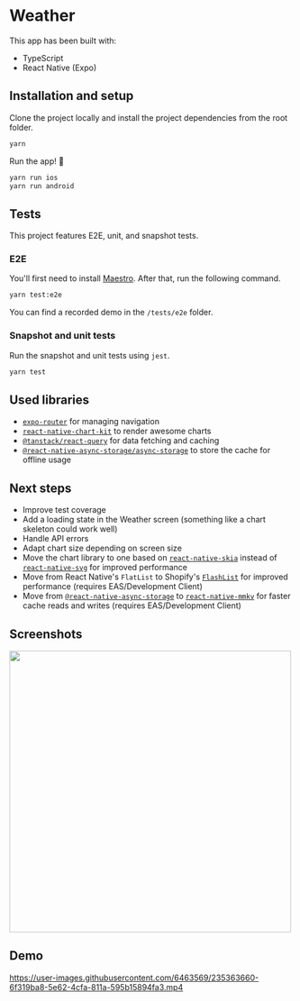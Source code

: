 # Weather

This app has been built with:

- TypeScript
- React Native (Expo)

## Installation and setup

Clone the project locally and install the project dependencies from the root folder.

```sh
yarn
```

Run the app! 🎉

```sh
yarn run ios
yarn run android
```

## Tests

This project features E2E, unit, and snapshot tests.

### E2E

You'll first need to install [Maestro](https://www.mobile.dev/). After that, run the following command.

```sh
yarn test:e2e
```

You can find a recorded demo in the `/tests/e2e` folder.

### Snapshot and unit tests

Run the snapshot and unit tests using `jest`.

```sh
yarn test
```

## Used libraries

- [`expo-router`](https://github.com/expo/router) for managing navigation
- [`react-native-chart-kit`](https://github.com/indiespirit/react-native-chart-kit) to render awesome charts
- [`@tanstack/react-query`](https://github.com/TanStack/query) for data fetching and caching
- [`@react-native-async-storage/async-storage`](https://github.com/react-native-async-storage/async-storage) to store the cache for offline usage

## Next steps

- Improve test coverage
- Add a loading state in the Weather screen (something like a chart skeleton could work well)
- Handle API errors
- Adapt chart size depending on screen size
- Move the chart library to one based on [`react-native-skia`](https://github.com/Shopify/react-native-skia) instead of [`react-native-svg`](https://github.com/software-mansion/react-native-svg) for improved performance
- Move from React Native's `FlatList` to Shopify's [`FlashList`](https://github.com/Shopify/flash-list) for improved performance (requires EAS/Development Client)
- Move from [`@react-native-async-storage`](https://github.com/react-native-async-storage/async-storage) to [`react-native-mmkv`](https://github.com/mrousavy/react-native-mmkv) for faster cache reads and writes (requires EAS/Development Client)

## Screenshots

<img src="https://user-images.githubusercontent.com/6463569/235362270-0fccd84d-f48f-4858-8e5c-af255529243e.png" width="500" />

## Demo

https://user-images.githubusercontent.com/6463569/235363660-6f319ba8-5e62-4cfa-811a-595b15894fa3.mp4
